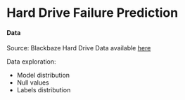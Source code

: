 # Hard Drive Failure Prediction

#### Data
Source: Blackbaze Hard Drive Data available [here](https://www.backblaze.com/b2/hard-drive-test-data.html)

Data exploration: 
* Model distribution
* Null values
* Labels distribution
